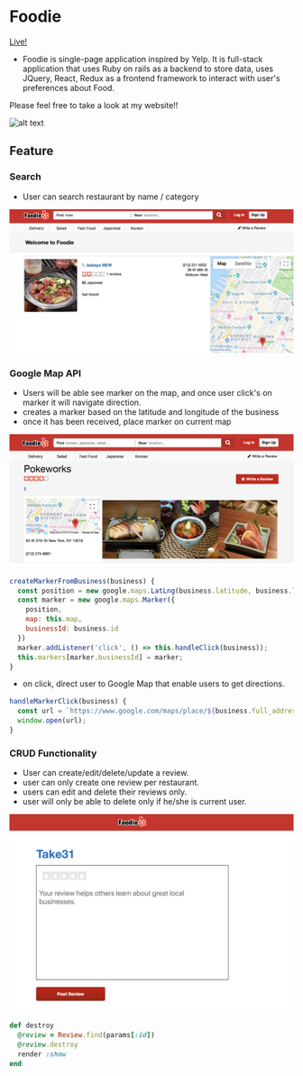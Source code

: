 # Foodie


[Live!](http://foodienyc.herokuapp.com/#/)


* Foodie is single-page application inspired by Yelp.
It is full-stack application that uses
 Ruby on rails as a backend to store data,
uses JQuery, React, Redux as a frontend framework to interact with user's preferences about Food.

Please feel free to take a look at my website!!


![alt text](https://github.com/seoi99/foodie/blob/master/app/assets/images/main.png)

## Feature

### Search
* User can search restaurant by name / category


![alt text](https://github.com/seoi99/foodie/blob/master/app/assets/images/name.png)



### Google Map API
* Users will be able see marker on the map, and once user click's on marker it will navigate direction.
* creates a marker based on the latitude and longitude of the business
* once it has been received, place marker on current map


![alt text](https://github.com/seoi99/foodie/blob/master/app/assets/images/map.png)


``` javascript
createMarkerFromBusiness(business) {
  const position = new google.maps.LatLng(business.latitude, business.longitude);
  const marker = new google.maps.Marker({
    position,
    map: this.map,
    businessId: business.id
  })
  marker.addListener('click', () => this.handleClick(business));
  this.markers[marker.businessId] = marker;
}
```
* on click, direct user to Google Map that enable users to get directions.

``` javascript
handleMarkerClick(business) {
  const url = `https://www.google.com/maps/place/${business.full_address}`;
  window.open(url);
}
```



### CRUD Functionality

* User can create/edit/delete/update a review.
* user can only create one review per restaurant.
* users can edit and delete their reviews only.
* user will only be able to delete only if he/she is current user.



![alt text](https://github.com/seoi99/foodie/blob/master/app/assets/images/review.png)


``` ruby
def destroy
  @review = Review.find(params[:id])
  @review.destroy
  render :show
end
```




###
